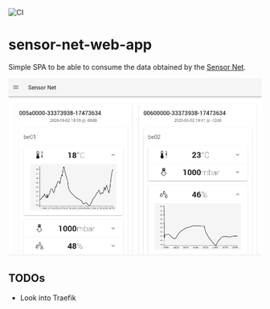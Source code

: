 ![CI](https://github.com/hannes-hochreiner/sensor-net-web-app/workflows/CI/badge.svg)

# sensor-net-web-app

Simple SPA to be able to consume the data obtained by the [Sensor Net](https://github.com/hannes-hochreiner/sensor-net).

![screenshot](screenshots/screenshot.png)

## TODOs
  * Look into Traefik
